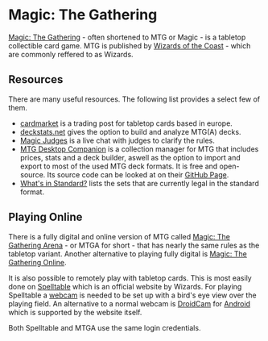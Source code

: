 # Magic: The Gathering

[Magic: The Gathering](https://magic.wizards.com) - often shortened to MTG or Magic - is a tabletop
collectible card game.
MTG is published by [Wizards of the Coast](https://company.wizards.com) - which are commonly
reffered to as Wizards.

## Resources

There are many useful resources.
The following list provides a select few of them.

- [cardmarket](https://www.cardmarket.com/) is a trading post for tabletop cards based in europe.
- [deckstats.net](https://deckstats.net/) gives the option to build and analyze MTG(A) decks.
- [Magic Judges](https://chat.magicjudges.org/mtgrules/) is a live chat with judges to clarify the
  rules.
- [MTG Desktop Companion](https://www.mtgcompanion.org/) is a collection manager for MTG that
  includes prices, stats and a deck builder, aswell as the option to import and export to most of
  the used MTG deck formats.
  It is free and open-source.
  Its source code can be looked at on their
  [GitHub Page](https://github.com/nicho92/MtgDesktopCompanion).
- [What's in Standard?](https://whatsinstandard.com/) lists the sets that are currently legal in
  the standard format.

## Playing Online

There is a fully digital and online version of MTG called
[Magic: The Gathering Arena](https://magic.wizards.com/mtgarena) - or MTGA for short - that has
nearly the same rules as the tabletop variant.
Another alternative to playing fully digital is [Magic: The Gathering Online](https://www.mtgo.com).

It is also possible to remotely play with tabletop cards.
This is most easily done on [Spelltable](https://spelltable.wizards.com/) which is an official
website by Wizards.
For playing Spelltable a [webcam](/wiki/webcams.md) is needed to be set up with a bird's eye view
over the playing field.
An alternative to a normal webcam is [DroidCam](/wiki/android/droidcam.md) for
[Android](/wiki/android.md) which is supported by the website itself.

Both Spelltable and MTGA use the same login credentials.
